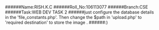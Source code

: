 ######Name:RISH.K.C
######Roll_No:106113077
######Branch:CSE
######Task:WEB DEV TASK 2
######just configure the database details in the 'file_constants.php'. Then change the $path in 'upload.php' to 'required destination' to store the image .
######:)

